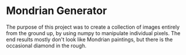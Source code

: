 # Mondrian Generator

The purpose of this project was to create a collection of images entirely from the ground up, by using numpy to manipulate individual pixels. The end results mostly don't look like Mondrian paintings, but there is the occasional diamond in the rough. 